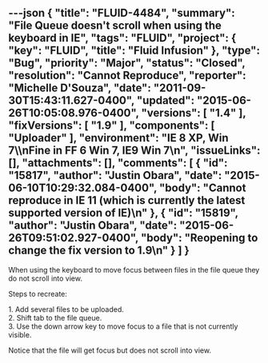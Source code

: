 ---json
{
  "title": "FLUID-4484",
  "summary": "File Queue doesn't scroll when using the keyboard in IE",
  "tags": "FLUID",
  "project": {
    "key": "FLUID",
    "title": "Fluid Infusion"
  },
  "type": "Bug",
  "priority": "Major",
  "status": "Closed",
  "resolution": "Cannot Reproduce",
  "reporter": "Michelle D'Souza",
  "date": "2011-09-30T15:43:11.627-0400",
  "updated": "2015-06-26T10:05:08.976-0400",
  "versions": [
    "1.4"
  ],
  "fixVersions": [
    "1.9"
  ],
  "components": [
    "Uploader"
  ],
  "environment": "IE 8 XP, Win 7\\\nFine in FF 6 Win 7, IE9 Win 7\n",
  "issueLinks": [],
  "attachments": [],
  "comments": [
    {
      "id": "15817",
      "author": "Justin Obara",
      "date": "2015-06-10T10:29:32.084-0400",
      "body": "Cannot reproduce in IE 11 (which is currently the latest supported version of IE)\n"
    },
    {
      "id": "15819",
      "author": "Justin Obara",
      "date": "2015-06-26T09:51:02.927-0400",
      "body": "Reopening to change the fix version to 1.9\n"
    }
  ]
}
---
When using the keyboard to move focus between files in the file queue they do not scroll into view.&#x20;

Steps to recreate:

1\. Add several files to be uploaded.\
2\. Shift tab to the file queue.\
3\. Use the down arrow key to move focus to a file that is not currently visible.&#x20;

Notice that the file will get focus but does not scroll into view.&#x20;

        